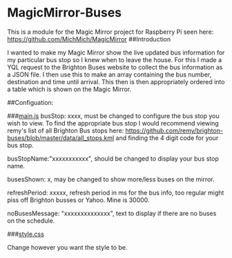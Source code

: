 # MagicMirror-Buses
This is a module for the Magic Mirror project for Raspberry Pi seen here: https://github.com/MichMich/MagicMirror
##Introduction

I wanted to make my Magic Mirror show the live updated bus information for my particular bus stop so I knew when to leave the house.
For this I made a YQL request to the Brighton Buses website to collect the bus information as a JSON file. 
I then use this to make an array containing the bus number, destination and time until arrival.
This then is then appropriately ordered into a table which is shown on the Magic Mirror.

##Configuation:

###[main.js](brightonBuses/main.js)
busStop: xxxx, must be changed to configure the bus stop you wish to view. To find the appropriate bus stop I would recommend viewing remy's list of all Brighton Bus stops here: https://github.com/remy/brighton-buses/blob/master/data/all_stops.kml and finding the 4 digit code for your bus stop.

busStopName:"xxxxxxxxxxx", should be changed to display your bus stop name.

busesShown: x, may be changed to show more/less buses on the mirror.

refreshPeriod: xxxxx, refresh period in ms for the bus info, too regular might piss off Brighton busses or Yahoo. Mine is 30000.

noBusesMessage: "xxxxxxxxxxxxxx", text to display if there are no buses on the schedule.

###[style.css](brightonBuses/style.css)

Change however you want the style to be.
